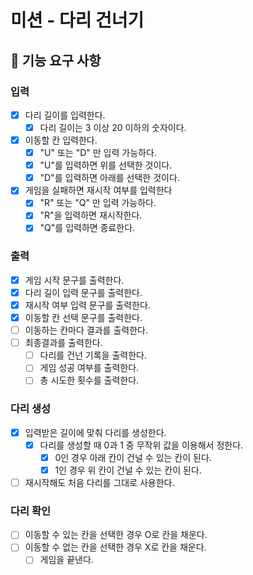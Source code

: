 # 미션 - 다리 건너기
## 🚀 기능 요구 사항

### 입력
- [X] 다리 길이를 입력한다.
  - [X] 다리 길이는 3 이상 20 이하의 숫자이다.
- [X] 이동할 칸 입력한다.
  - [X] "U" 또는 "D" 만 입력 가능하다.
  - [X] "U"를 입력하면 위를 선택한 것이다.
  - [X] "D"를 입력하면 아래를 선택한 것이다.
- [X] 게임을 실패하면 재시작 여부를 입력한다
  - [X] "R" 또는 "Q" 만 입력 가능하다.
  - [X] "R"을 입력하면 재시작한다.
  - [X] "Q"를 입력하면 종료한다.

### 출력
- [X] 게임 시작 문구를 출력한다.
- [X] 다리 길이 입력 문구를 출력한다.
- [X] 재시작 여부 입력 문구를 출력한다.
- [X] 이동할 칸 선택 문구를 출력한다.
- [ ] 이동하는 칸마다 결과를 출력한다.
- [ ] 최종결과를 출력한다.
    - [ ] 다리를 건넌 기록을 출력한다.
    - [ ] 게임 성공 여부를 출력한다.
    - [ ] 총 시도한 횟수를 출력한다.

### 다리 생성
- [X] 입력받은 길이에 맞춰 다리를 생성한다.
  - [X] 다리를 생성할 때 0과 1 중 무작위 값을 이용해서 정한다.
    - [X] 0인 경우 아래 칸이 건널 수 있는 칸이 된다.
    - [X] 1인 경우 위 칸이 건널 수 있는 칸이 된다.
- [ ] 재시작해도 처음 다리를 그대로 사용한다.

### 다리 확인
- [ ] 이동할 수 있는 칸을 선택한 경우 O로 칸을 채운다.
- [ ] 이동할 수 없는 칸을 선택한 경우 X로 칸을 채운다.
  - [ ] 게임을 끝낸다.